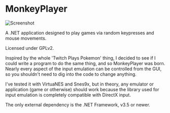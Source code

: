 MonkeyPlayer
============
![Screenshot](http://i.imgur.com/EQnkshc.png)

A .NET application designed to play games via random keypresses and mouse movements.

Licensed under GPLv2.

Inspired by the whole 'Twitch Plays Pokemon' thing, I decided to see if I could write a program to do the
same thing, and so MonkeyPlayer was born. Nearly every aspect of the input emulation can be controlled from
the GUI, so you shouldn't need to dig into the code to change anything.

I've tested it with VirtuaNES and Snes9x, but in theory, any emulator or application (game or otherwise)
should work because the library used for input emulation is completely compatible with DirectX 
input.

The only external dependency is the .NET Framework, v3.5 or newer.